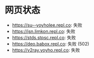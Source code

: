 # 网页状态
- https://su--yoyholee.repl.co: 失败
- https://jsn.limkon.repl.co: 失败
- https://stds.stpsc.repl.co: 失败
- https://deo.babox.repl.co: 失败 (502)
- https://v2ray.yoyho.repl.co: 失败
